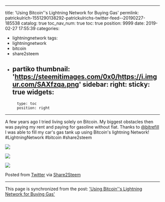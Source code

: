 
---
title: 'Using Bitcoin''s Lightning Network for Buying Gas'
permlink: patrickulrich-1551290138292-patrickulrichs-twitter-feed--20190227-185538
catalog: true
toc_nav_num: true
toc: true
position: 9999
date: 2019-02-27 17:55:39
categories:
- lightningnetwork
tags:
- lightningnetwork
- bitcoin
- share2steem
- partiko
thumbnail: 'https://steemitimages.com/0x0/https://i.imgur.com/SAXfzqa.png'
sidebar:
    right:
        sticky: true
widgets:
    -
        type: toc
        position: right
---


A few years ago I tried living solely on Bitcoin. My biggest obstacles then was paying my rent and paying for gasoline without fiat. Thanks to [@bitrefill](https://steemit.com/@bitrefill) I was able to fill my car's gas tank up using Bitcoin's lightning Network! #LightningNetwork #bitcoin #share2steem

![](https://steemitimages.com/0x0/https://i.imgur.com/SAXfzqa.png)

[![](https://steemitimages.com/0x0/http://pbs.twimg.com/profile_images/464493003332014082/Rs4sM7jR_normal.jpeg)](https://twitter.com/patrick_ulrich/)

![](https://steemitimages.com/0x0/https://i.imgur.com/SAXfzqa.png)

Posted from [Twitter](https://twitter.com/patrick_ulrich/status/1100816720879595521) via [Share2Steem](https://share2steem.io/?ref=patrickulrich)

- - -

This page is synchronized from the post: ['Using Bitcoin''s Lightning Network for Buying Gas'](https://steemit.com/@patrickulrich/patrickulrich-1551290138292-patrickulrichs-twitter-feed--20190227-185538)
